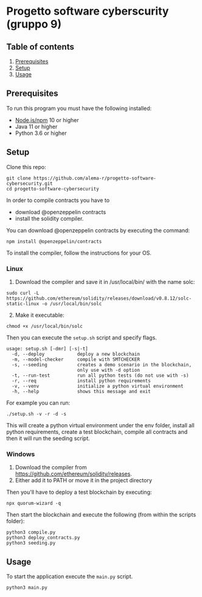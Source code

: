 # Progetto software cyberscurity (gruppo 9)

## Table of contents
1. [Prerequisites](#prerequisites)
2. [Setup](#setup)
3. [Usage](#usage)

## Prerequisites

To run this program you must have the following installed:
- [Node.js/npm](https://docs.npmjs.com/downloading-and-installing-node-js-and-npm) 10 or higher
- Java 11 or higher
- Python 3.6 or higher

## Setup
Clone this repo:

```
git clone https://github.com/alema-r/progetto-software-cybersecurity.git
cd progetto-software-cybersecurity
```

In order to compile contracts you have to 
- download @openzeppelin contracts 
- install the solidity compiler. 

You can download @openzeppelin contracts by executing the command:

`npm install @openzeppelin/contracts`

To install the compiler, follow the instructions for your OS.

### Linux
1. Download the compiler and save it in /usr/local/bin/ with the name solc:

`sudo curl -L https://github.com/ethereum/solidity/releases/download/v0.8.12/solc-static-linux -o /usr/local/bin/solc`

2. Make it executable:

`chmod +x /usr/local/bin/solc`

Then you can execute the `setup.sh` script and specify flags.
```
usage: setup.sh [-dmr] [-s|-t]
  -d, --deploy            deploy a new blockchain
  -m, --model-checker     compile with SMTCHECKER
  -s, --seeding           creates a demo scenario in the blockchain, 
                          only use with -d option
  -t, --run-test          run all python tests (do not use with -s)
  -r, --req               install python requirements
  -v, --venv              initialize a python virtual environment
  -h, --help              shows this message and exit
```

For example you can run:

`./setup.sh -v -r -d -s`

This will create a python virtual environment under the env folder, install all python requirements, create a test blockchain, compile all contracts and then it will run the seeding script.

### Windows
1. Download the compiler from https://github.com/ethereum/solidity/releases.
2. Either add it to PATH or move it in the project directory

Then you'll have to deploy a test blockchain by executing:

`npx quorum-wizard -q`

Then start the blockchain and execute the following (from within the scripts folder):

```
python3 compile.py
python3 deploy_contracts.py
python3 seeding.py
```

## Usage
To start the application execute the `main.py` script.

`python3 main.py`
